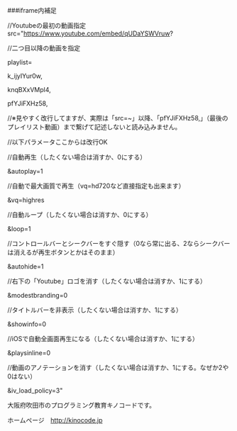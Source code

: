 ###iframe内補足


//Youtubeの最初の動画指定
src="https://www.youtube.com/embed/qUDaYSWVruw?

//二つ目以降の動画を指定

playlist=

k_ijyIYur0w,

knqBXxVMpl4,

pfYJiFXHz58,


//※見やすく改行してますが、実際は「src=~」以降、「pfYJiFXHz58,」（最後のプレイリスト動画）まで繋げて記述しないと読み込みません。



//以下パラメータここからは改行OK

//自動再生（したくない場合は消すか、0にする）

&autoplay=1


//自動で最大画質で再生（vq=hd720など直接指定も出来ます）

&vq=highres


//自動ループ（したくない場合は消すか、0にする）

&loop=1


//コントロールバーとシークバーをすぐ隠す（0なら常に出る、2ならシークバーは消えるが再生ボタンとかはそのまま）

&autohide=1


//右下の「Youtube」ロゴを消す（したくない場合は消すか、1にする）

&modestbranding=0


//タイトルバーを非表示（したくない場合は消すか、1にする）

&showinfo=0


//iOSで自動全画面再生になる（したくない場合は消すか、1にする）

&playsinline=0


//動画のアノテーションを消す（したくない場合は消すか、1にする。なぜか2や0はない）

&iv_load_policy=3"






大阪府吹田市のプログラミング教育キノコードです。

ホームページ　http://kinocode.jp
